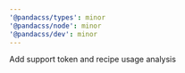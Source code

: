 ```yaml
---
'@pandacss/types': minor
'@pandacss/node': minor
'@pandacss/dev': minor
---
```


Add support token and recipe usage analysis
